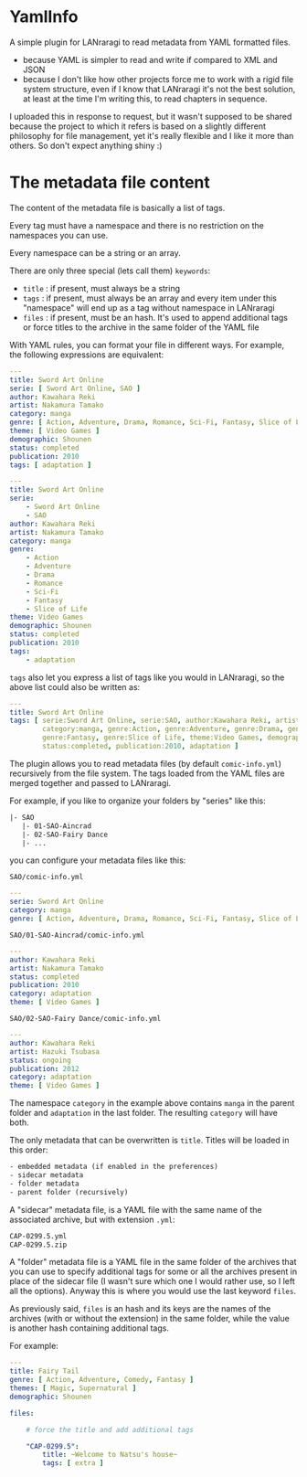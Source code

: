 # YamlInfo
A simple plugin for LANraragi to read metadata from YAML formatted files.

- because YAML is simpler to read and write if compared to XML and JSON
- because I don't like how other projects force me to work with a rigid file system structure, 
  even if I know that LANraragi it's not the best solution, at least at the time I'm writing this, to read chapters in sequence.

I uploaded this in response to request, but it wasn't supposed to be shared because the project to which it refers is based on
a slightly different philosophy for file management, yet it's really flexible and I like it more than others.
So don't expect anything shiny :)

# The metadata file content

The content of the metadata file is basically a list of tags.

Every tag must have a namespace and there is no restriction on the namespaces you can use.

Every namespace can be a string or an array.

There are only three special (lets call them) `keywords`:

- `title` : if present, must always be a string
- `tags` : if present, must always be an array and every item under this "namespace" will end up as a tag without namespace in LANraragi
- `files` : if present, must be an hash. It's used to append additional tags or force titles to the archive in the same folder of the YAML file

With YAML rules, you can format your file in different ways. For example, the following expressions are equivalent:

```yaml
---
title: Sword Art Online
serie: [ Sword Art Online, SAO ]
author: Kawahara Reki
artist: Nakamura Tamako
category: manga
genre: [ Action, Adventure, Drama, Romance, Sci-Fi, Fantasy, Slice of Life ]
theme: [ Video Games ]
demographic: Shounen 
status: completed
publication: 2010
tags: [ adaptation ]
```

```yaml
---
title: Sword Art Online
serie:
    - Sword Art Online
    - SAO
author: Kawahara Reki
artist: Nakamura Tamako
category: manga
genre:
    - Action
    - Adventure
    - Drama
    - Romance
    - Sci-Fi
    - Fantasy
    - Slice of Life
theme: Video Games
demographic: Shounen 
status: completed
publication: 2010
tags:
    - adaptation
```

`tags` also let you express a list of tags like you would in LANraragi, so the above list could also be written as:

```yaml
---
title: Sword Art Online
tags: [ serie:Sword Art Online, serie:SAO, author:Kawahara Reki, artist:Nakamura Tamako,
        category:manga, genre:Action, genre:Adventure, genre:Drama, genre:Romance, genre:Sci-Fi,
        genre:Fantasy, genre:Slice of Life, theme:Video Games, demographic:Shounen,
        status:completed, publication:2010, adaptation ]
```

The plugin allows you to read metadata files (by default `comic-info.yml`) recursively from the file system. The tags loaded from the
YAML files are merged together and passed to LANraragi.

For example, if you like to organize your folders by "series" like this:

```txt
|- SAO
   |- 01-SAO-Aincrad
   |- 02-SAO-Fairy Dance
   |- ...
```

you can configure your metadata files like this:

`SAO/comic-info.yml`

```yaml
---
serie: Sword Art Online
category: manga
genre: [ Action, Adventure, Drama, Romance, Sci-Fi, Fantasy, Slice of Life ]
```

`SAO/01-SAO-Aincrad/comic-info.yml`

```yaml
---
author: Kawahara Reki
artist: Nakamura Tamako
status: completed
publication: 2010
category: adaptation
theme: [ Video Games ]
```

`SAO/02-SAO-Fairy Dance/comic-info.yml`

```yaml
---
author: Kawahara Reki
artist: Hazuki Tsubasa
status: ongoing
publication: 2012
category: adaptation
theme: [ Video Games ]
```

The namespace `category` in the example above contains `manga` in the parent folder and `adaptation` in the last folder.
The resulting `category` will have both.

The only metadata that can be overwritten is `title`. Titles will be loaded in this order:

```txt
- embedded metadata (if enabled in the preferences)
- sidecar metadata
- folder metadata
- parent folder (recursively)
```

A "sidecar" metadata file, is a YAML file with the same name of the associated archive, but with extension `.yml`:

```txt
CAP-0299.5.yml
CAP-0299.5.zip
```

A "folder" metadata file is a YAML file in the same folder of the archives that you can use to specify additional
tags for some or all the archives present in place of the sidecar file (I wasn't sure which one I would rather use, so I left all the options).
Anyway this is where you would use the last keyword `files`.

As previously said, `files` is an hash and its keys are the names of the archives (with or without the extension) in the same folder,
while the value is another hash containing additional tags.

For example:

```yaml
---
title: Fairy Tail
genre: [ Action, Adventure, Comedy, Fantasy ] 
themes: [ Magic, Supernatural ]
demographic: Shounen 

files:

    # force the title and add additional tags

    "CAP-0299.5":
        title: ~Welcome to Natsu's house~
        tags: [ extra ]
```

